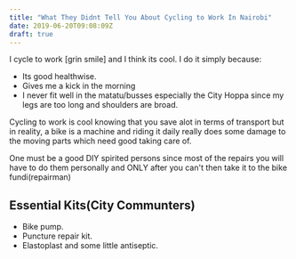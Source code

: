 ```yaml
---
title: "What They Didnt Tell You About Cycling to Work In Nairobi"
date: 2019-06-20T09:08:09Z
draft: true
---
```

I cycle to work [grin smile] and I think its cool. I do it simply because:

* Its good healthwise.
* Gives me a kick in the morning
* I never fit well in the matatu/busses especially the City Hoppa since my legs are too long and shoulders are broad.

Cycling to work is cool knowing that you save alot in terms of transport but in reality, a bike is a machine
and riding it daily really does some damage to the moving parts which need good taking care of.

One must be a good DIY spirited persons since most of the repairs you will have to do them personally and ONLY after
you can't then take it to the bike fundi(repairman)

## Essential Kits(City Communters)

* Bike pump.
* Puncture repair kit.
* Elastoplast and some little antiseptic.



